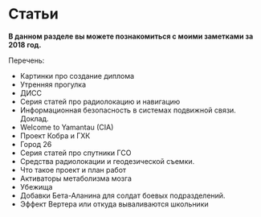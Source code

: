 # Статьи

**В данном разделе вы можете познакомиться с моими заметками за 2018 год.**

Перечень:

* Картинки про создание диплома
* Утренняя прогулка
* ДИСС
* Серия статей про радиолокацию и навигацию
* Информационная безопасность в системах подвижной связи. Доклад.
* Welcome to Yamantau \(CIA\)
* Проект Кобра и ГХК
* Город 26
* Серия статей про спутники ГСО
* Средства радиолокации и геодезической съемки.
* Что такое проект и план работ
* Активаторы метаболизма мозга
* Убежища
* Добавки Бета-Аланина для солдат боевых подразделений.
* Эффект Вертера или откуда вываливаются школьники



